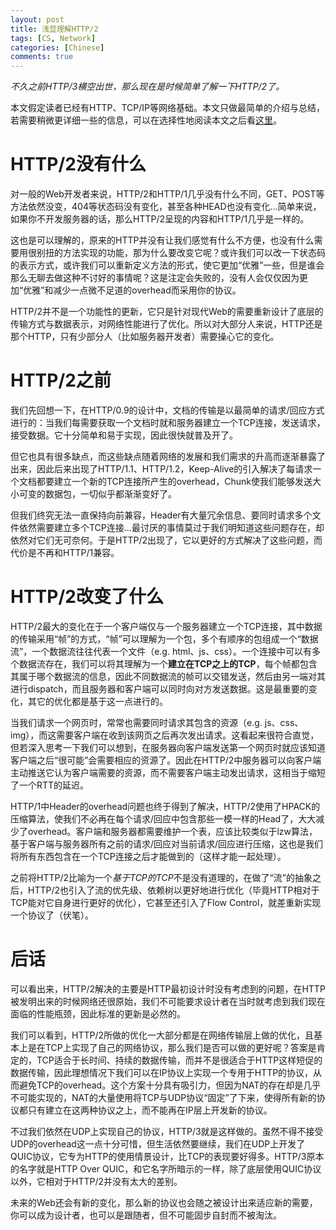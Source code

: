 ```yaml
---
layout: post
title: 浅显理解HTTP/2
tags: [CS, Network]
categories: [Chinese]
comments: true
---
```

*不久之前HTTP/3横空出世，那么现在是时候简单了解一下HTTP/2了。*

本文假定读者已经有HTTP、TCP/IP等网络基础。本文只做最简单的介绍与总结，若需要稍微更详细一些的信息，可以在选择性地阅读本文之后看[这里](https://developers.google.com/web/fundamentals/performance/http2/)。

# HTTP/2没有什么

对一般的Web开发者来说，HTTP/2和HTTP/1几乎没有什么不同，GET、POST等方法依然没变，404等状态码没有变化，甚至各种HEAD也没有变化...简单来说，如果你不开发服务器的话，那么HTTP/2呈现的内容和HTTP/1几乎是一样的。

这也是可以理解的，原来的HTTP并没有让我们感觉有什么不方便，也没有什么需要用很别扭的方法实现的功能，那为什么要改变它呢？或许我们可以改一下状态码的表示方式，或许我们可以重新定义方法的形式，使它更加“优雅”一些，但是谁会那么无聊去做这种不讨好的事情呢？这是注定会失败的，没有人会仅仅因为更加“优雅”和减少一点微不足道的overhead而采用你的协议。

HTTP/2并不是一个功能性的更新，它只是针对现代Web的需要重新设计了底层的传输方式与数据表示，对网络性能进行了优化。所以对大部分人来说，HTTP还是那个HTTP，只有少部分人（比如服务器开发者）需要操心它的变化。

# HTTP/2之前

我们先回想一下，在HTTP/0.9的设计中，文档的传输是以最简单的请求/回应方式进行的：当我们每需要获取一个文档时就和服务器建立一个TCP连接，发送请求，接受数据。它十分简单和易于实现，因此很快就普及开了。

但它也具有很多缺点，而这些缺点随着网络的发展和我们需求的升高而逐渐暴露了出来，因此后来出现了HTTP/1.1、HTTP/1.2，Keep-Alive的引入解决了每请求一个文档都要建立一个新的TCP连接所产生的overhead，Chunk使我们能够发送大小可变的数据包，一切似乎都渐渐变好了。

但我们终究无法一直保持向前兼容，Header有大量冗余信息、要同时请求多个文件依然需要建立多个TCP连接...最讨厌的事情莫过于我们明知道这些问题存在，却依然对它们无可奈何。于是HTTP/2出现了，它以更好的方式解决了这些问题，而代价是不再和HTTP/1兼容。

# HTTP/2改变了什么

HTTP/2最大的变化在于一个客户端仅与一个服务器建立一个TCP连接，其中数据的传输采用“帧”的方式，“帧”可以理解为一个包，多个有顺序的包组成一个“数据流”，一个数据流往往代表一个文件（e.g. html、js、css）。一个连接中可以有多个数据流存在，我们可以将其理解为一个**建立在TCP之上的TCP**，每个帧都包含其属于哪个数据流的信息，因此不同数据流的帧可以交错发送，然后由另一端对其进行dispatch，而且服务器和客户端可以同时向对方发送数据。这是最重要的变化，其它的优化都是基于这一点进行的。

当我们请求一个网页时，常常也需要同时请求其包含的资源（e.g. js、css、img），而这需要客户端在收到该网页之后再次发出请求。这看起来很符合直觉，但若深入思考一下我们可以想到，在服务器向客户端发送第一个网页时就应该知道客户端之后“很可能”会需要相应的资源了。因此在HTTP/2中服务器可以向客户端主动推送它认为客户端需要的资源，而不需要客户端主动发出请求，这相当于缩短了一个RTT的延迟。

HTTP/1中Header的overhead问题也终于得到了解决，HTTP/2使用了HPACK的压缩算法，使我们不必再在每个请求/回应中包含那些一模一样的Head了，大大减少了overhead。客户端和服务器都需要维护一个表，应该比较类似于lzw算法，基于客户端与服务器所有之前的请求/回应对当前请求/回应进行压缩，这也是我们将所有东西包含在一个TCP连接之后才能做到的（这样才能一起处理）。

之前将HTTP/2比喻为一个*基于TCP的TCP*不是没有道理的，在做了“流”的抽象之后，HTTP/2也引入了流的优先级、依赖树以更好地进行优化（毕竟HTTP相对于TCP能对它自身进行更好的优化），它甚至还引入了Flow Control，就差重新实现一个协议了（伏笔）。

# 后话

可以看出来，HTTP/2解决的主要是HTTP最初设计时没有考虑到的问题，在HTTP被发明出来的时候网络还很原始，我们不可能要求设计者在当时就考虑到我们现在面临的性能瓶颈，因此标准的更新是必然的。

我们可以看到，HTTP/2所做的优化一大部分都是在网络传输层上做的优化，且基本上是在TCP上实现了自己的网络协议，那么我们是否可以做的更好呢？答案是肯定的，TCP适合于长时间、持续的数据传输，而并不是很适合于HTTP这样短促的数据传输，因此理想情况下我们可以在IP协议上实现一个专用于HTTP的协议，从而避免TCP的overhead。这个方案十分具有吸引力，但因为NAT的存在却是几乎不可能实现的，NAT的大量使用将TCP与UDP协议“固定”了下来，使得所有新的协议都只有建立在这两种协议之上，而不能再在IP层上开发新的协议。

不过我们依然在UDP上实现自己的协议，HTTP/3就是这样做的。虽然不得不接受UDP的overhead这一点十分可惜，但生活依然要继续，我们在UDP上开发了QUIC协议，它专为HTTP的使用情景设计，比TCP的表现要好得多。HTTP/3原本的名字就是HTTP Over QUIC，和它名字所暗示的一样，除了底层使用QUIC协议以外，它相对于HTTP/2并没有太大的差别。

未来的Web还会有新的变化，那么新的协议也会随之被设计出来适应新的需要，你可以成为设计者，也可以是跟随者，但不可能固步自封而不被淘汰。
